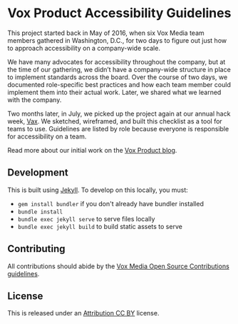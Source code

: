 # Vox Product Accessibility Guidelines

This project started back in May of 2016, when six Vox Media team members gathered in Washington, D.C., for two days to figure out just how to approach accessibility on a company-wide scale.

We have many advocates for accessibility throughout the company, but at the time of our gathering, we didn’t have a company-wide structure in place to implement standards across the board. Over the course of two days, we documented role-specific best practices and how each team member could implement them into their actual work. Later, we shared what we learned with the company.

Two months later, in July, we picked up the project again at our annual hack week, <a href="http://product.voxmedia.com/vax">Vax</a>. We sketched, wireframed, and built this checklist as a tool for teams to use. Guidelines are listed by role because everyone is responsible for accessibility on a team.

Read more about our initial work on the <a href="http://product.voxmedia.com/2016/5/11/11612516/accessibility-matters-and-heres-what-were-doing-about-it">Vox Product blog</a>.

## Development
This is built using [Jekyll](http://www.jekyllrb.com). To develop on this locally, you must:
- `gem install bundler` if you don't already have bundler installed
- `bundle install`
- `bundle exec jekyll serve` to serve files locally
- `bundle exec jekyll build` to build static assets to serve

## Contributing

All contributions should abide by the [Vox Media Open Source Contributions guidelines](https://github.com/voxmedia/open-source-contribution-guidelines).

## License
This is released under an [Attribution CC BY](https://creativecommons.org/licenses/by/4.0/) license.



